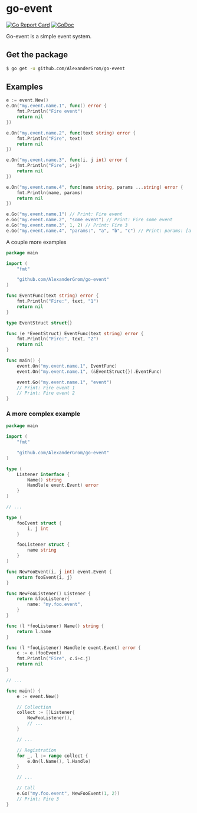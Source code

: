 # go-event
[![Go Report Card](https://goreportcard.com/badge/github.com/AlexanderGrom/go-event)](https://goreportcard.com/report/github.com/AlexanderGrom/go-event) [![GoDoc](https://godoc.org/github.com/AlexanderGrom/go-event?status.svg)](https://godoc.org/github.com/AlexanderGrom/go-event)

Go-event is a simple event system.

## Get the package
```bash
$ go get -u github.com/AlexanderGrom/go-event
```

## Examples
```go
e := event.New()
e.On("my.event.name.1", func() error {
    fmt.Println("Fire event")
    return nil
})

e.On("my.event.name.2", func(text string) error {
    fmt.Println("Fire", text)
    return nil
})

e.On("my.event.name.3", func(i, j int) error {
    fmt.Println("Fire", i+j)
    return nil
})

e.On("my.event.name.4", func(name string, params ...string) error {
    fmt.Println(name, params)
    return nil
})

e.Go("my.event.name.1") // Print: Fire event
e.Go("my.event.name.2", "some event") // Print: Fire some event
e.Go("my.event.name.3", 1, 2) // Print: Fire 3
e.Go("my.event.name.4", "params:", "a", "b", "c") // Print: params: [a b c]
```

A couple more examples
```go
package main

import (
    "fmt"

    "github.com/AlexanderGrom/go-event"
)

func EventFunc(text string) error {
    fmt.Println("Fire:", text, "1")
    return nil
}

type EventStruct struct{}

func (e *EventStruct) EventFunc(text string) error {
    fmt.Println("Fire:", text, "2")
    return nil
}

func main() {
    event.On("my.event.name.1", EventFunc)
    event.On("my.event.name.1", (&EventStruct{}).EventFunc)

    event.Go("my.event.name.1", "event")
    // Print: Fire event 1
    // Print: Fire event 2
}
```

### A more complex example

```go
package main

import (
    "fmt"

    "github.com/AlexanderGrom/go-event"
)

type (
    Listener interface {
        Name() string
        Handle(e event.Event) error
    }
)

// ...

type (
    fooEvent struct {
        i, j int
    }

    fooListener struct {
        name string
    }
)

func NewFooEvent(i, j int) event.Event {
    return fooEvent{i, j}
}

func NewFooListener() Listener {
    return &fooListener{
        name: "my.foo.event",
    }
}

func (l *fooListener) Name() string {
    return l.name
}

func (l *fooListener) Handle(e event.Event) error {
    c := e.(fooEvent)
    fmt.Println("Fire", c.i+c.j)
    return nil
}

// ...

func main() {
    e := event.New()

    // Collection
    collect := []Listener{
        NewFooListener(),
        // ...
    }

    // ...

    // Registration
    for _, l := range collect {
        e.On(l.Name(), l.Handle)
    }

    // ...

    // Call
    e.Go("my.foo.event", NewFooEvent(1, 2))
    // Print: Fire 3
}
```
